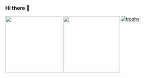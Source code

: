 ### Hi there 👋

<a href="https://github.com/anuraghazra/github-readme-stats">
  <img align="left" height="180px" src="https://github-readme-stats.vercel.app/api?username=atsushi101011&show_icons=true&count_private=true&theme=radical" />
</a>
<a href="https://github.com/anuraghazra/github-readme-stats">
  <img align="left" height="180px" src="https://github-readme-stats.vercel.app/api/top-langs/?username=atsushi101011&layout=compact&theme=radical" />
</a>

[![trophy](https://github-profile-trophy.vercel.app/?username=atsushi101011&theme=onedark&column=7
)](https://github.com/ryo-ma/github-profile-trophy)
